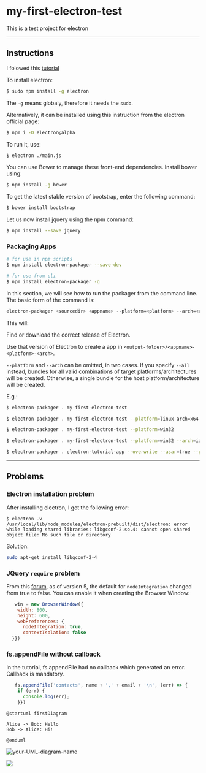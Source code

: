 # my-first-electron-test

This is a test project for electron

---

## Instructions

I folowed this [tutorial](https://www.tutorialspoint.com/electron/electron_installation.htm)

To install electron:
```bash
$ sudo npm install -g electron
```
The `-g` means globaly, therefore it needs the `sudo`.

Alternatively, it can be installed using this instruction from the electron official page:

```bash
$ npm i -D electron@alpha
```

To run it, use:
```bash
$ electron ./main.js
```

You can use Bower to manage these front-end dependencies. Install bower using:

```bash
$ npm install -g bower
```

To get the latest stable version of bootstrap, enter the following command:

```bash
$ bower install bootstrap
```

Let us now install jquery using the npm command:

```bash
$ npm install --save jquery
```

### Packaging Apps

```bash
# for use in npm scripts
$ npm install electron-packager --save-dev
```

```bash
# for use from cli
$ npm install electron-packager -g
```

In this section, we will see how to run the packager from the command line. The basic form of the command is:

```bash
electron-packager <sourcedir> <appname> --platform=<platform> --arch=<arch> [optional flags...]
```

This will:

Find or download the correct release of Electron.

Use that version of Electron to create a app in `<output-folder>/<appname>-<platform>-<arch>`.

`--platform` and `--arch` can be omitted, in two cases. If you specify `--all` instead, bundles for all valid combinations of target platforms/architectures will be created. Otherwise, a single bundle for the host platform/architecture will be created.

E.g.:
```bash
$ electron-packager . my-first-electron-test

$ electron-packager . my-first-electron-test --platform=linux arch=x64

$ electron-packager . my-first-electron-test --platform=win32

$ electron-packager . my-first-electron-test --platform=win32 --arch=ia32

$ electron-packager . electron-tutorial-app --overwrite --asar=true --platform=linux --arch=x64 --icon=assets/icons/png/1024x1024.png --prune=true --out=release-builds
```

---


## Problems

### Electron installation problem

After installing electron, I got the following error:

```
$ electron -v
/usr/local/lib/node_modules/electron-prebuilt/dist/electron: error while loading shared libraries: libgconf-2.so.4: cannot open shared object file: No such file or directory
```

Solution:

```bash
sudo apt-get install libgconf-2-4
```

### JQuery `require` problem

From this [forum](https://stackoverflow.com/questions/44391448/electron-require-is-not-defined), as of version 5, the default for `nodeIntegration` changed from true to false. You can enable it when creating the Browser Window:

```js
   win = new BrowserWindow({
    width: 800,
    height: 600,
    webPreferences: {
      nodeIntegration: true,
      contextIsolation: false
  }})
```

### fs.appendFile without callback

In the tutorial, fs.appendFile had no callback which generated an error. Callback is mandatory.
```js
   fs.appendFile('contacts', name + ',' + email + '\n', (err) => {
    if (err) {
      console.log(err);
    }})
```

```plantuml
@startuml firstDiagram

Alice -> Bob: Hello
Bob -> Alice: Hi!
		
@enduml
```
![your-UML-diagram-name](http://www.plantuml.com/plantuml/proxy?cache=no&src=https://github.com/lauler1/my-first-electron-test/blob/main/diag.iuml)


<div hidden>

```
@startuml firstDiagram
Alice -> Bob: Hello
Bob -> Alice: Hi 2 !
@enduml
```

</div>

![](firstDiagram.svg)
